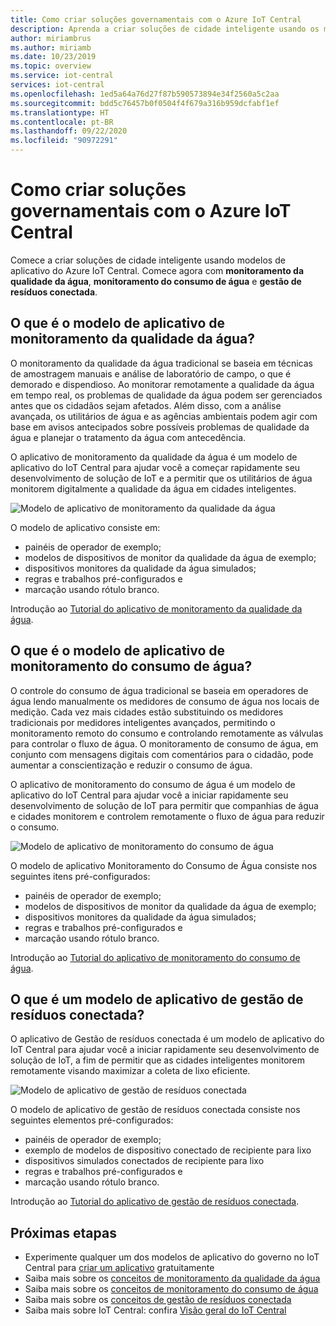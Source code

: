 ```yaml
---
title: Como criar soluções governamentais com o Azure IoT Central
description: Aprenda a criar soluções de cidade inteligente usando os modelos de aplicativo do Azure IoT Central.
author: miriambrus
ms.author: miriamb
ms.date: 10/23/2019
ms.topic: overview
ms.service: iot-central
services: iot-central
ms.openlocfilehash: 1ed5a64a76d27f87b590573894e34f2560a5c2aa
ms.sourcegitcommit: bdd5c76457b0f0504f4f679a316b959dcfabf1ef
ms.translationtype: HT
ms.contentlocale: pt-BR
ms.lasthandoff: 09/22/2020
ms.locfileid: "90972291"
---
```

# <a name="building-government-solutions-with-azure-iot-central"></a>Como criar soluções governamentais com o Azure IoT Central



Comece a criar soluções de cidade inteligente usando modelos de aplicativo do Azure IoT Central. Comece agora com **monitoramento da qualidade da água**, **monitoramento do consumo de água** e **gestão de resíduos conectada**.

## <a name="what-is-water-quality-monitoring-application-template"></a>O que é o modelo de aplicativo de monitoramento da qualidade da água?   

O monitoramento da qualidade da água tradicional se baseia em técnicas de amostragem manuais e análise de laboratório de campo, o que é demorado e dispendioso. Ao monitorar remotamente a qualidade da água em tempo real, os problemas de qualidade da água podem ser gerenciados antes que os cidadãos sejam afetados. Além disso, com a análise avançada, os utilitários de água e as agências ambientais podem agir com base em avisos antecipados sobre possíveis problemas de qualidade da água e planejar o tratamento da água com antecedência.  

O aplicativo de monitoramento da qualidade da água é um modelo de aplicativo do IoT Central para ajudar você a começar rapidamente seu desenvolvimento de solução de IoT e a permitir que os utilitários de água monitorem digitalmente a qualidade da água em cidades inteligentes. 

![Modelo de aplicativo de monitoramento da qualidade da água](./media/overview-iotcentral-government/waterqualitymonitoring-dashboard-full.png)

O modelo de aplicativo consiste em:
* painéis de operador de exemplo;
* modelos de dispositivos de monitor da qualidade da água de exemplo;
* dispositivos monitores da qualidade da água simulados;
* regras e trabalhos pré-configurados e
* marcação usando rótulo branco. 

Introdução ao [Tutorial do aplicativo de monitoramento da qualidade da água](./tutorial-water-quality-monitoring.md).


## <a name="what-is-water-consumption-monitoring-application-template"></a>O que é o modelo de aplicativo de monitoramento do consumo de água? 

O controle do consumo de água tradicional se baseia em operadores de água lendo manualmente os medidores de consumo de água nos locais de medição. Cada vez mais cidades estão substituindo os medidores tradicionais por medidores inteligentes avançados, permitindo o monitoramento remoto do consumo e controlando remotamente as válvulas para controlar o fluxo de água. O monitoramento de consumo de água, em conjunto com mensagens digitais com comentários para o cidadão, pode aumentar a conscientização e reduzir o consumo de água. 


O aplicativo de monitoramento do consumo de água é um modelo de aplicativo do IoT Central para ajudar você a iniciar rapidamente seu desenvolvimento de solução de IoT para permitir que companhias de água e cidades monitorem e controlem remotamente o fluxo de água para reduzir o consumo. 

  ![Modelo de aplicativo de monitoramento do consumo de água](./media/overview-iotcentral-government/waterconsumptionmonitoring-dashboardfull.png)

O modelo de aplicativo Monitoramento do Consumo de Água consiste nos seguintes itens pré-configurados:
* painéis de operador de exemplo;
* modelos de dispositivos de monitor da qualidade da água de exemplo;
* dispositivos monitores da qualidade da água simulados;
* regras e trabalhos pré-configurados e
* marcação usando rótulo branco. 

 Introdução ao [Tutorial do aplicativo de monitoramento do consumo de água](./tutorial-water-consumption-monitoring.md).

## <a name="what-is-connected-waste-management-application-template"></a>O que é um modelo de aplicativo de gestão de resíduos conectada? 

O aplicativo de Gestão de resíduos conectada é um modelo de aplicativo do IoT Central para ajudar você a iniciar rapidamente seu desenvolvimento de solução de IoT, a fim de permitir que as cidades inteligentes monitorem remotamente visando maximizar a coleta de lixo eficiente. 

![Modelo de aplicativo de gestão de resíduos conectada](media/overview-iotcentral-government/connectedwastemanagement-dashboard.png) 


O modelo de aplicativo de gestão de resíduos conectada consiste nos seguintes elementos pré-configurados:
* painéis de operador de exemplo;
* exemplo de modelos de dispositivo conectado de recipiente para lixo
* dispositivos simulados conectados de recipiente para lixo
* regras e trabalhos pré-configurados e
* marcação usando rótulo branco. 

Introdução ao [Tutorial do aplicativo de gestão de resíduos conectada](./tutorial-connected-waste-management.md).

## <a name="next-steps"></a>Próximas etapas

* Experimente qualquer um dos modelos de aplicativo do governo no IoT Central para [criar um aplicativo](https://apps.azureiotcentral.com/build/government) gratuitamente
* Saiba mais sobre os [conceitos de monitoramento da qualidade da água](./concepts-waterqualitymonitoring-architecture.md)
* Saiba mais sobre os [conceitos de monitoramento do consumo de água](./concepts-waterconsumptionmonitoring-architecture.md)
* Saiba mais sobre os [conceitos de gestão de resíduos conectada](./concepts-connectedwastemanagement-architecture.md)  
* Saiba mais sobre IoT Central: confira [Visão geral do IoT Central](https://docs.microsoft.com/azure/iot-central/core/overview-iot-central) 